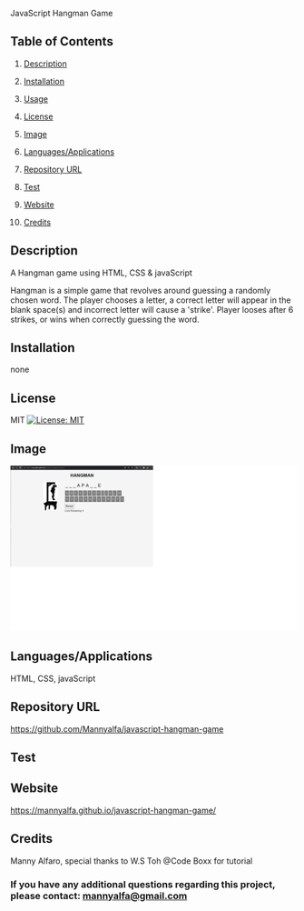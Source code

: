 JavaScript Hangman Game
  
## Table of Contents

1. [Description](#description)

2. [Installation](#installation)

3. [Usage](#usage)

4. [License](#license)

5. [Image](#Image)

6. [Languages/Applications](#languages-applications)

7. [Repository URL](#repository-url)

8. [Test](#test)

9. [Website](#website)

10. [Credits](#credits)

## Description
A Hangman game using HTML, CSS & javaScript

Hangman is a simple game that revolves around guessing a randomly chosen word.
The player chooses a letter, a correct letter will appear in the blank space(s) and
incorrect letter will cause a 'strike'. Player looses after 6 strikes, or wins when
correctly guessing the word.


## Installation
none

## License
MIT [![License: MIT](https://img.shields.io/badge/License-MIT-yellow.svg)](https://opensource.org/licenses/MIT)

## Image
![screenshot](https://github.com/Mannyalfa/javascript-hangman-game/blob/main/assets/images/screenshot.png)

## Languages/Applications
HTML, CSS, javaScript

## Repository URL
https://github.com/Mannyalfa/javascript-hangman-game 

## Test

## Website
https://mannyalfa.github.io/javascript-hangman-game/  
    
## Credits
Manny Alfaro, special thanks to W.S Toh @Code Boxx for tutorial

### If you have any additional questions regarding this project, please contact: mannyalfa@gmail.com